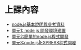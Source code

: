 # 上課內容
- [node.js基本說明與參考資料](README2.MD)
- [單元1: node js 開發環境建置](NODE_1.md) 
- [單元2:簡單的node.js程式開發](NODE_2.md) 
- [單元3:node.js|EXPRESS程式開發](NODE_3.md) 

